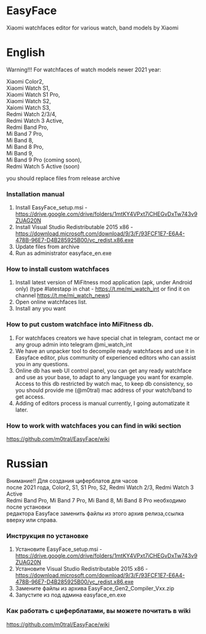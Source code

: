 # EasyFace
Xiaomi watchfaces editor for various watch, band models by Xiaomi

# English

Warning!!! For watchfaces of watch models newer 2021 year:  

Xiaomi Color2,  
Xiaomi Watch S1,  
Xiaomi Watch S1 Pro,  
Xiaomi Watch S2,  
Xaiomi Watch S3,   
Redmi Watch 2/3/4,  
Redmi Watch 3 Active,  
Redmi Band Pro,  
Mi Band 7 Pro,    
Mi Band 8,  
Mi Band 8 Pro,  
Mi Band 9,    
Mi Band 9 Pro (coming soon),  
Redmi Watch 5 Active (soon)
   
you should replace files from release archive  

### Installation manual
1. Install EasyFace_setup.msi - https://drive.google.com/drive/folders/1mtKY4VPxt7iCHEGvDxTw743v9ZUAG20N
2. Install Visual Studio Redistributable 2015 x86 - https://download.microsoft.com/download/9/3/F/93FCF1E7-E6A4-478B-96E7-D4B285925B00/vc_redist.x86.exe
3. Update files from archive
4. Run as administrator easyface_en.exe

### How to install custom watchfaces
1. Install latest version of MiFitness mod application (apk, under Android only)
(type #latestapp in chat - https://t.me/mi_watch_int or find it on channel https://t.me/mi_watch_news)
2. Open online watchfaces list.
3. Install any you want

### How to put custom watchface into MiFitness db.
1. For watchfaces creators we have special chat in telegram, contact me or any group admin into telegram @mi_watch_int
2. We have an unpacker tool to decompile ready watchfaces and use it in Easyface editor, plus community of experienced editors who can assist you in any questions.
3. Online db has web UI control panel, you can get any ready watchface and use as your base, to adapt to any language you want for example.
   Access to this db restricted by watch mac, to keep db consistency, so you should provide me (@m0tral) mac address of your watch/band to get access.
4. Adding of editors process is manual currently, I going automatizate it later.

### How to work with watchfaces you can find in wiki section
https://github.com/m0tral/EasyFace/wiki

# Russian

Внимание!! Для создания циферблатов для часов  
после 2021 года, Color2, S1, S1 Pro, S2, Redmi Watch 2/3, Redmi Watch 3 Active  
Redmi Band Pro, Mi Band 7 Pro, Mi Band 8, Mi Band 8 Pro необходимо после установки  
редактора Easyface заменить файлы из этого архив релиза,ссылка вверху или справа. 

### Инструкция по установке
1. Установите EasyFace_setup.msi - https://drive.google.com/drive/folders/1mtKY4VPxt7iCHEGvDxTw743v9ZUAG20N
2. Установите Visual Studio Redistributable 2015 x86 - https://download.microsoft.com/download/9/3/F/93FCF1E7-E6A4-478B-96E7-D4B285925B00/vc_redist.x86.exe
3. Замените файлы из архива EasyFace_Gen2_Compiler_Vxx.zip
4. Запустите из под админа easyface_en.exe

### Как работать с циферблатами, вы можете почитать в wiki
https://github.com/m0tral/EasyFace/wiki
